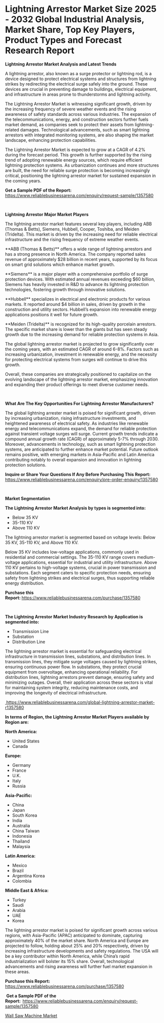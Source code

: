 <p><h1>Lightning Arrestor Market Size 2025 - 2032 Global Industrial Analysis, Market Share, Top Key Players, Product Types and Forecast Research Report</h1></p><p><strong>Lightning Arrestor Market Analysis and Latest Trends</strong></p>
<p><p>A lightning arrestor, also known as a surge protector or lightning rod, is a device designed to protect electrical systems and structures from lightning strikes by redirecting the electrical surge safely into the ground. These devices are crucial in preventing damage to buildings, electrical equipment, and infrastructure in areas prone to thunderstorms and lightning activity.</p><p>The Lightning Arrestor Market is witnessing significant growth, driven by the increasing frequency of severe weather events and the rising awareness of safety standards across various industries. The expansion of the telecommunications, energy, and construction sectors further fuels market demand, as companies seek to protect their assets from lightning-related damages. Technological advancements, such as smart lightning arrestors with integrated monitoring systems, are also shaping the market landscape, enhancing protection capabilities.</p><p>The Lightning Arrestor Market is expected to grow at a CAGR of 4.2% during the forecast period. This growth is further supported by the rising trend of adopting renewable energy sources, which require efficient lightning protection systems. As urbanization continues and more structures are built, the need for reliable surge protection is becoming increasingly critical, positioning the lightning arrestor market for sustained expansion in the coming years.</p></p>
<p><strong>Get a Sample PDF of the Report:&nbsp;</strong> <a href="https://www.reliablebusinessarena.com/enquiry/request-sample/1357580?utm_campaign=3272&utm_medium=2&utm_source=Github&utm_content=ia&utm_term=08042025&utm_id=lightning-arrestor">https://www.reliablebusinessarena.com/enquiry/request-sample/1357580</a></p>
<p>&nbsp;</p>
<p><strong>Lightning Arrestor Major Market Players</strong></p>
<p><p>The lightning arrestor market features several key players, including ABB (Thomas & Betts), Siemens, Hubbell, Cooper, Toshiba, and Meiden (Tridelta). This market is driven by the increasing need for reliable electrical infrastructure and the rising frequency of extreme weather events.</p><p>**ABB (Thomas & Betts)** offers a wide range of lightning arrestors and has a strong presence in North America. The company reported sales revenue of approximately $28 billion in recent years, supported by its focus on smart grid solutions which enhance market growth.</p><p>**Siemens** is a major player with a comprehensive portfolio of surge protection devices. With estimated annual revenues exceeding $60 billion, Siemens has heavily invested in R&D to advance its lightning protection technologies, fostering growth through innovative solutions.</p><p>**Hubbell** specializes in electrical and electronic products for various markets. It reported around $4 billion in sales, driven by growth in the construction and utility sectors. Hubbell’s expansion into renewable energy applications positions it well for future growth.</p><p>**Meiden (Tridelta)** is recognized for its high-quality porcelain arrestors. The specific market share is lower than the giants but has seen steady growth due to the increasing demand for reliable protection systems in Asia.</p><p>The global lightning arrestor market is projected to grow significantly over the coming years, with an estimated CAGR of around 6-8%. Factors such as increasing urbanization, investment in renewable energy, and the necessity for protecting electrical systems from surges will continue to drive this growth.</p><p>Overall, these companies are strategically positioned to capitalize on the evolving landscape of the lightning arrestor market, emphasizing innovation and expanding their product offerings to meet diverse customer needs.</p></p>
<p>&nbsp;</p>
<p><strong>What Are The Key Opportunities For Lightning Arrestor Manufacturers?</strong></p>
<p><p>The global lightning arrester market is poised for significant growth, driven by increasing urbanization, rising infrastructure investments, and heightened awareness of electrical safety. As industries like renewable energy and telecommunications expand, the demand for reliable protection against transient voltage surges will surge. Current growth trends indicate a compound annual growth rate (CAGR) of approximately 5-7% through 2030. Moreover, advancements in technology, such as smart lightning protection systems, are anticipated to further enhance market potential. Future outlook remains positive, with emerging markets in Asia-Pacific and Latin America contributing notably to overall expansion and innovation in lightning protection solutions.</p></p>
<p><strong>Inquire or Share Your Questions If Any Before Purchasing This Report:</strong> <a href="https://www.reliablebusinessarena.com/enquiry/pre-order-enquiry/1357580?utm_campaign=3272&utm_medium=2&utm_source=Github&utm_content=ia&utm_term=08042025&utm_id=lightning-arrestor">https://www.reliablebusinessarena.com/enquiry/pre-order-enquiry/1357580</a></p>
<p>&nbsp;</p>
<p><strong>Market Segmentation</strong></p>
<p><strong>The Lightning Arrestor Market Analysis by types is segmented into:</strong></p>
<p><ul><li>Below 35 KV</li><li>35-110 KV</li><li>Above 110 KV</li></ul></p>
<p><p>The lightning arrestor market is segmented based on voltage levels: Below 35 KV, 35-110 KV, and Above 110 KV. </p><p>Below 35 KV includes low-voltage applications, commonly used in residential and commercial settings. The 35-110 KV range covers medium-voltage applications, essential for industrial and utility infrastructure. Above 110 KV pertains to high-voltage systems, crucial in power transmission and substations. Each segment caters to specific protection needs, ensuring safety from lightning strikes and electrical surges, thus supporting reliable energy distribution.</p></p>
<p><strong>Purchase this Report:&nbsp;</strong><a href="https://www.reliablebusinessarena.com/purchase/1357580?utm_campaign=3272&utm_medium=2&utm_source=Github&utm_content=ia&utm_term=08042025&utm_id=lightning-arrestor">https://www.reliablebusinessarena.com/purchase/1357580</a></p>
<p>&nbsp;</p>
<p><strong>The Lightning Arrestor Market Industry Research by Application is segmented into:</strong></p>
<p><ul><li>Transmission Line</li><li>Substation</li><li>Distribution Line</li></ul></p>
<p><p>The lightning arrestor market is essential for safeguarding electrical infrastructure in transmission lines, substations, and distribution lines. In transmission lines, they mitigate surge voltages caused by lightning strikes, ensuring continuous power flow. In substations, they protect crucial equipment from overvoltage, enhancing operational reliability. For distribution lines, lightning arrestors prevent damage, ensuring safety and minimizing outages. Overall, their application across these sectors is vital for maintaining system integrity, reducing maintenance costs, and improving the longevity of electrical infrastructure.</p></p>
<p><a href="https://www.reliablebusinessarena.com/global-lightning-arrestor-market-r1357580?utm_campaign=3272&utm_medium=2&utm_source=Github&utm_content=ia&utm_term=08042025&utm_id=lightning-arrestor">&nbsp;https://www.reliablebusinessarena.com/global-lightning-arrestor-market-r1357580</a></p>
<p><strong>In terms of Region, the Lightning Arrestor Market Players available by Region are:</strong></p>
<p>
    <p> <strong> North America: </strong>
        <ul>
            <li>United States</li>
            <li>Canada</li>
        </ul>
        </p> 
    <p> <strong> Europe: </strong>
        <ul>
            <li>Germany</li>
            <li>France</li>
            <li>U.K.</li>
            <li>Italy</li>
            <li>Russia</li>
        </ul>
        </p> 
    <p> <strong> Asia-Pacific: </strong>
        <ul>
            <li>China</li>
            <li>Japan</li>
            <li>South Korea</li>
            <li>India</li>
            <li>Australia</li>
            <li>China Taiwan</li>
            <li>Indonesia</li>
            <li>Thailand</li>
            <li>Malaysia</li>
        </ul>
        </p> 
    <p> <strong> Latin America: </strong>
        <ul>
            <li>Mexico</li>
            <li>Brazil</li>
            <li>Argentina Korea</li>
            <li>Colombia</li>
        </ul>
        </p> 
    <p> <strong> Middle East & Africa: </strong>
        <ul>
            <li>Turkey</li>
            <li>Saudi</li>
            <li>Arabia</li>
            <li>UAE</li>
            <li>Korea</li>
        </ul>
    </p>
    </p>
<p><p>The lightning arrestor market is poised for significant growth across various regions, with Asia-Pacific (APAC) anticipated to dominate, capturing approximately 40% of the market share. North America and Europe are projected to follow, holding about 25% and 20% respectively, driven by increasing infrastructure developments and safety regulations. The USA will be a key contributor within North America, while China’s rapid industrialization will bolster its 15% share. Overall, technological advancements and rising awareness will further fuel market expansion in these areas.</p></p>
<p><strong>Purchase this Report: </strong><a href="https://www.reliablebusinessarena.com/purchase/1357580?utm_campaign=3272&utm_medium=2&utm_source=Github&utm_content=ia&utm_term=08042025&utm_id=lightning-arrestor">https://www.reliablebusinessarena.com/purchase/1357580</a></p>
<p>&nbsp;<strong>Get a Sample PDF of the Report:&nbsp;&nbsp;</strong><a href="https://www.reliablebusinessarena.com/enquiry/request-sample/1357580?utm_campaign=3272&utm_medium=2&utm_source=Github&utm_content=ia&utm_term=08042025&utm_id=lightning-arrestor">https://www.reliablebusinessarena.com/enquiry/request-sample/1357580</a></p>
<p><strong></strong></p>
<p><p><a href="https://github.com/huelarnzeba29/Market-Research-Report-List-1/blob/main/wall-saw-machine-market.md?utm_campaign=3272&utm_medium=2&utm_source=Github&utm_content=ia&utm_term=08042025&utm_id=lightning-arrestor">Wall Saw Machine Market</a></p></p>